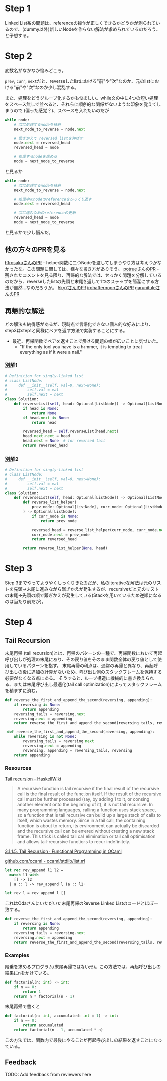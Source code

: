 # Step 1

Linked List系の問題は、referenceの操作が正しくできるかどうかが測られているので、(dummy以外)新しいNodeを作らない解法が求められているのだろう、と予想する。

# Step 2

変数名がなかなか悩みどころ。

`prev`, `curr`, `next`だと、reverseしたlistにおける"前"や"次"なのか、元のlistにおける"前"や"次"なのか少し混乱する。

また、処理をどうグループ化するかも悩ましい。while文の中に4つの短い処理をスペース無しで並べると、それらに順序的な関係がないような印象を覚えてしまうので (偏った感覚？)、スペースを入れたいのだが

```python
while node:
    # 次に処理するnodeを待避
    next_node_to_reverse = node.next

    # 繋ぎかえて reversed listを伸ばす    
    node.next = reversed_head
    reversed_head = node

    # 処理するnodeを進める
    node = next_node_to_reverse
```

と見るか

```python
while node:
    # 次に処理するnodeを待避
    next_node_to_reverse = node.next

    # 処理中のnodeのreferenceをひっくり返す
    node.next = reversed_head

    # 次に進むためのreferenceの更新
    reversed_head = node
    node = next_node_to_reverse
```

と見るかで少し悩んだ。

## 他の方々のPRを見る

[h1rosakaさんのPR](https://github.com/h1rosaka/arai60/pull/10)
	- helper関数に二つNodeを渡してしまうやり方は考えつかなかったな。この問題に関しては、様々な書き方がありそう。
[potrueさんのPR](https://github.com/potrue/leetcode/pull/7)
	- 残されたコメントを見る限り、再帰的な解法では、せっかく問題を分解しているのだから、reverseしたlistの先頭と末尾を返して1つのステップを簡潔にする方法が自然...なのだろうか。
[5ky7さんのPR](https://github.com/5ky7/arai60/pull/8)
[irohafternoonさんのPR](https://github.com/irohafternoon/LeetCode/pull/9)
[garunituleさんのPR](https://github.com/garunitule/coding_practice/pull/7)

## 再帰的な解法

どの解法も納得感があるが、現時点で言語化できない個人的な好みにより、step3はstep1と同様にペアを返す方法で実装することにする。
- 最近、再帰関数でペアを返すことで解ける問題の幅が広いことに気づいた。
    - "If the only tool you have is a hammer, it is tempting to treat everything as if it were a nail."

### 別解1

```python
# Definition for singly-linked list.
# class ListNode:
#     def __init__(self, val=0, next=None):
#         self.val = val
#         self.next = next
class Solution:
    def reverseList(self, head: Optional[ListNode]) -> Optional[ListNode]:
        if head is None:
            return None
        if head.next is None:
            return head

        reversed_head = self.reverseList(head.next)
        head.next.next = head
        head.next = None  # for reversed tail
        return reversed_head
```

### 別解2

```python
# Definition for singly-linked list.
# class ListNode:
#     def __init__(self, val=0, next=None):
#         self.val = val
#         self.next = next
class Solution:
    def reverseList(self, head: Optional[ListNode]) -> Optional[ListNode]:
        def reverse_list_helper(
            prev_node: Optional[ListNode], curr_node: Optional[ListNode]
        ) -> Optional[ListNode]:
            if curr_node is None:
                return prev_node

            reversed_head = reverse_list_helper(curr_node, curr_node.next)
            curr_node.next = prev_node
            return reversed_head

        return reverse_list_helper(None, head)
```

# Step 3

Step 3までやってようやくしっくりきたのだが、私のiterativeな解法は元のリストを先頭→末尾に進みながら繋ぎかえが発生するが、recursiveだと元のリストの末尾→先頭の順で繋ぎかえが発生している(Stackを用いているため逆順になるのは当たり前だが)。

# Step 4

## Tail Recursion

末尾再帰 (tail recursion)とは、再帰のパターンの一種で、再帰関数において再起呼び出しが処理の末尾にあり、その戻り値をそのまま関数全体の戻り値として使用しているパターンを指す。
末尾再帰の利点は、通常の再帰と異なり、再起呼び出しの後に追加の計算がないため、呼び出し側のスタックフレームを保持する必要がなくなる点にある。
そうすると、ループ構造に機械的に書き換えられる、または末尾呼び出し最適化(tail call optimization)によってスタックフレームを積まずに済む。

```python
def reverse_the_first_and_append_the_second(reversing, appending):
    if reversing is None:
        return appending
    reversing_tails = reversing.next
    reversing.next = appending
    return reverse_the_first_and_append_the_second(reversing_tails, reversing)
```

```python
 def reverse_the_first_and_append_the_second(reversing, appending):
    while reversing is not None:
        reversing_tails = reversing.next
        reversing.next = appending
        reversing, appending = reversing_tails, reversing
    return appending
```

### Resources

[Tail recursion - HaskellWiki](https://wiki.haskell.org/index.php?title=Tail_recursion)

> A recursive function is tail recursive if the final result of the recursive call is the final result of the function itself. If the result of the recursive call must be further processed (say, by adding 1 to it, or consing another element onto the beginning of it), it is not tail recursive.
> In many programming languages, calling a function uses stack space, so a function that is tail recursive can build up a large stack of calls to itself, which wastes memory. Since in a tail call, the containing function is about to return, its environment can actually be discarded and the recursive call can be entered without creating a new stack frame. This trick is called tail call elimination or tail call optimisation and allows tail-recursive functions to recur indefinitely.

[3.1.1.5. Tail Recursion · Functional Programming in OCaml](https://courses.cs.cornell.edu/cs3110/2021sp/textbook/data/tail_recursion.html?q=)

[github.com/ocaml - ocaml/stdlib/list.ml](https://github.com/ocaml/ocaml/blob/d325f299896417c5f1d477171135acfdf402e770/stdlib/list.ml#L57)

```ocaml
let rec rev_append l1 l2 =
  match l1 with
    [] -> l2
  | a :: l -> rev_append l (a :: l2)

let rev l = rev_append l []
```

これはOdaさんにいただいた末尾再帰のReverse Linked Listのコードとほぼ一致する。

```python
def reverse_the_first_and_append_the_second(reversing, appending):
    if reversing is None:
        return appending
    reversing_tails = reversing.next
    reversing.next = appending
    return reverse_the_first_and_append_the_second(reversing_tails, reversing)
```

### Examples

階乗を求めるプログラム(末尾再帰ではない形)。この方法では、再起呼び出しの結果にnをかけている。

```python
def factorial(n: int) -> int:
    if n == 0:
        return 1
    return n * factorial(n - 1)
```

末尾再帰で書くと

```python
def factorial(n: int, accumulated: int = 1) -> int:
    if n == 0:
        return accumulated
    return factorial(n - 1, accumulated * n)
```

この方法では、関数内で最後にやることが再起呼び出しの結果を返すことになっている。

## Feedback

TODO: Add feedback from reviewers here
